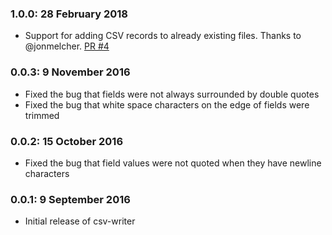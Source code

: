 
### 1.0.0: 28 February 2018

* Support for adding CSV records to already existing files. Thanks to @jonmelcher. [PR #4](https://github.com/ryu1kn/csv-writer/pull/4)

### 0.0.3: 9 November 2016

* Fixed the bug that fields were not always surrounded by double quotes
* Fixed the bug that white space characters on the edge of fields were trimmed

### 0.0.2: 15 October 2016

* Fixed the bug that field values were not quoted when they have newline characters

### 0.0.1: 9 September 2016

* Initial release of csv-writer
